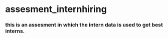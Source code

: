 # assesment_internhiring
### this is an assesment in which the intern data is used to get best interns.
